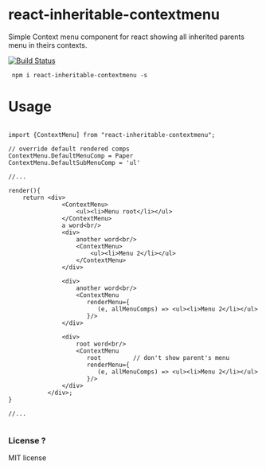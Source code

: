 # react-inheritable-contextmenu

Simple Context menu component for react showing all inherited parents menu in theirs contexts.

<a href="https://www.npmjs.com/package/react-inheritable-contextmenu">
<img src="https://img.shields.io/npm/v/react-inheritable-contextmenu.svg" alt="Build Status" /></a>

```
 npm i react-inheritable-contextmenu -s
```

# Usage

```es6

import {ContextMenu] from "react-inheritable-contextmenu";

// override default rendered comps
ContextMenu.DefaultMenuComp = Paper
ContextMenu.DefaultSubMenuComp = 'ul'

//...

render(){
    return <div>
               <ContextMenu>
                   <ul><li>Menu root</li></ul>
               </ContextMenu>
               a word<br/>
               <div>
                   another word<br/>
                   <ContextMenu>
                       <ul><li>Menu 2</li></ul>
                   </ContextMenu>
               </div>

               <div>
                   another word<br/>
                   <ContextMenu
                      renderMenu={
                         (e, allMenuComps) => <ul><li>Menu 2</li></ul>
                      }/>
               </div>

               <div>
                   root word<br/>
                   <ContextMenu
                      root         // don't show parent's menu
                      renderMenu={
                         (e, allMenuComps) => <ul><li>Menu 2</li></ul>
                      }/>
               </div>
           </div>;
}

//...


```

### License ?

MIT license

